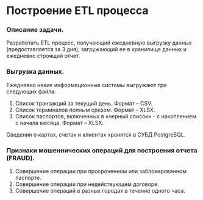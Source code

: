 <h1>Построение ETL процесса</h1>

<h3>Описание задачи.</h3>
Разработать ETL процесс, получающий ежедневную выгрузку данных
(предоставляется за 3 дня), загружающий ее в хранилище данных и ежедневно
строящий отчет.

<h3>Выгрузка данных.</h3>
Ежедневно некие информационные системы выгружают три следующих
файла:
<ol>
<li>Список транзакций за текущий день. Формат – CSV.</li>
<li>Список терминалов полным срезом. Формат – XLSX.</li>
<li>Список паспортов, включенных в «черный список» - с накоплением с начала
месяца. Формат – XLSX.</li>
</ol>
Сведения о картах, счетах и клиентах хранятся в СУБД PostgreSQL.

<h3>Признаки мошеннических операций для построения отчета (FRAUD).</h3>
<ol>
<li>Совершение операции при просроченном или заблокированном паспорте.</li>
<li>Совершение операции при недействующем договоре.</li>
<li>Совершение операций в разных городах в течение одного часа.</li>
</ol>
